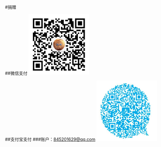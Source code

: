 #捐赠

##微信支付
<img src="images/WeChat.png" width="200" height="200" alt="微信支付"/>

##支付宝支付
###账户：845201629@qq.com
<img src="images/Zifubao.jpg" width="200" height="200" alt="微信支付"/>